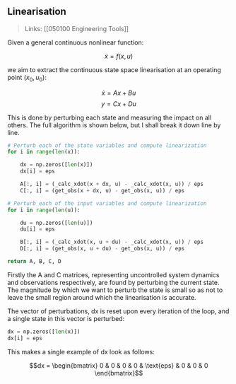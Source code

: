 ## Linearisation
>Links: 
>[[050100 Engineering Tools]]

Given a general continuous nonlinear function:

$$\dot{x} = f(x,u)$$

we aim to extract the continuous state space linearisation at an operating point $(x_0,u_0)$:

$$\dot{x} = Ax + Bu$$
$$y = Cx + Du$$

This is done by perturbing each state and measuring the impact on all others. The full algorithm is shown below, but I shall break it down line by line.

~~~python
# Perturb each of the state variables and compute linearization
for i in range(len(x)):

	dx = np.zeros([len(x)])
	dx[i] = eps

	A[:, i] = (_calc_xdot(x + dx, u) - _calc_xdot(x, u)) / eps
	C[:, i] = (get_obs(x + dx, u) - get_obs(x, u)) / eps

# Perturb each of the input variables and compute linearization
for i in range(len(u)):

	du = np.zeros([len(u)])
	du[i] = eps

	B[:, i] = (_calc_xdot(x, u + du) - _calc_xdot(x, u)) / eps
	D[:, i] = (get_obs(x, u + du) - get_obs(x, u)) / eps

return A, B, C, D
~~~

Firstly the A and C matrices, representing uncontrolled system dynamics and observations respectively, are found by perturbing the current state. The magnitude by which we want to perturb the state is small so as not to leave the small region around which the linearisation is accurate.

The vector of perturbations, dx is reset upon every iteration of the loop, and a single state in this vector is perturbed:

~~~python
dx = np.zeros([len(x)])
dx[i] = eps
~~~

This makes a single example of dx look as follows:

$$dx = \begin{bmatrix} 0 & 0 & 0 & 0 & \text{eps} & 0 & 0 & 0 \end{bmatrix}$$
